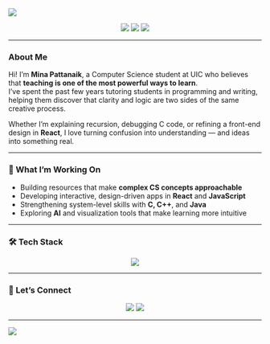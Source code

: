 <!-- 🌙 Mina Pattanaik | Creative Developer & Tutor -->
<img src="https://capsule-render.vercel.app/api?type=waving&color=gradient&height=180&section=header&text=Mina%20Pattanaik&fontSize=45&fontAlignY=35&desc=Student%20Developer%20•%20Tutor%20•%20Creative%20Technologist&descAlignY=55&descAlign=50" />

<p align="center">
  <a href="https://www.linkedin.com/in/mina-pattanaik"><img src="https://img.shields.io/badge/LinkedIn-0077B5?style=for-the-badge&logo=linkedin&logoColor=white"/></a>
  <a href="mailto:mrinalpattanaik@gmail.com"><img src="https://img.shields.io/badge/Email-FF6B6B?style=for-the-badge&logo=gmail&logoColor=white"/></a>
  <img src="https://img.shields.io/badge/Pronouns-They%2FShe-6A5ACD?style=for-the-badge"/>
</p>

---

### About Me
Hi! I’m **Mina Pattanaik**, a Computer Science student at UIC who believes that **teaching is one of the most powerful ways to learn**.  
I’ve spent the past few years tutoring students in programming and writing, helping them discover that clarity and logic are two sides of the same creative process.

Whether I’m explaining recursion, debugging C code, or refining a front-end design in **React**, I love turning confusion into understanding — and ideas into something real.

---

### 🚀 What I’m Working On
- Building resources that make **complex CS concepts approachable**  
- Developing interactive, design-driven apps in **React** and **JavaScript**  
- Strengthening system-level skills with **C, C++**, and **Java**  
- Exploring **AI** and visualization tools that make learning more intuitive  

---

### 🛠️ Tech Stack
<p align="center">
  <img src="https://skillicons.dev/icons?i=c,cpp,java,python,react,js,html,css,git,linux,figma" />
</p>

---

### 🌈 Let’s Connect
<p align="center">
  <a href="https://www.linkedin.com/in/mina-pattanaik" target="_blank"><img src="https://img.icons8.com/color/48/linkedin.png" /></a>
  <a href="mailto:mrinalpattanaik@gmail.com"><img src="https://img.icons8.com/color/48/gmail-new.png" /></a>
</p>

---

<img src="https://capsule-render.vercel.app/api?type=waving&color=gradient&height=120&section=footer" />
